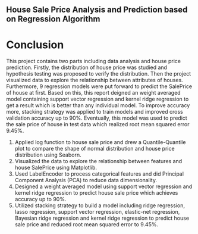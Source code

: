 ## House Sale Price Analysis and Prediction based on Regression Algorithm
# Conclusion
This project contains two parts including data analysis and house price prediction. Firstly, the distribution of house price was studied and hypothesis testing was proposed to verify the distribution. Then the project visualized data to explore the relationship between attributes of houses. Furthermore, 9 regression models were put forward to predict the SalePrice of house at first. Based on this, this report deigned an weight averaged model containing support vector regression and kernel ridge regression to get a result which is better than any individual model. To improve accuracy more, stacking strategy was applied to train models and improved cross validation accuracy up to 90%. Eventually, this model was used to predict the sale price of house in test data which realized root mean squared error 9.45%.

1. Applied log function to house sale price and drew a Quantile-Quantile plot to compare the shape of normal distribution and house price distribution using Seaborn.
2. Visualized the data to explore the relationship between features and house SalePrice using Matplotlib.
3. Used LabelEncoder to process categorical features and did Principal Component Analysis (PCA) to reduce data dimensionality.
4. Designed a weight averaged model using support vector regression and kernel ridge regression to predict house sale price which achieves accuracy up to 90%.
5. Utilized stacking strategy to build a model including ridge regression, lasso regression, support vector regression, elastic-net regression, Bayesian ridge regression and kernel ridge regression to predict house sale price and reduced root mean squared error to 9.45%.

